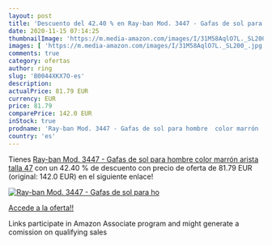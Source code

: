 ```yaml
---
layout: post
title: 'Descuento del 42.40 % en Ray-ban Mod. 3447 - Gafas de sol para ho'
date: 2020-11-15 07:14:25
thumbnailImage: 'https://m.media-amazon.com/images/I/31M58AqlO7L._SL200_.jpg'
images: [ 'https://m.media-amazon.com/images/I/31M58AqlO7L._SL200_.jpg' ]
comments: true
category: ofertas
author: ring
slug: 'B0044XKX7O-es'
description:
actualPrice: 81.79 EUR
currency: EUR
price: 81.79
comparePrice: 142.0 EUR
inStock: true
prodname: 'Ray-ban Mod. 3447 - Gafas de sol para hombre  color marrón  arista   talla 47'
country: 'es'
---
```


Tienes [Ray-ban Mod. 3447 - Gafas de sol para hombre  color marrón  arista   talla 47](https://www.amazon.es/dp/B0044XKX7O/?tag=tolees-21) con un 42.40 % de descuento con precio de oferta de 81.79 EUR (original: 142.0 EUR) en el siguiente enlace!

[![Ray-ban Mod. 3447 - Gafas de sol para ho](https://m.media-amazon.com/images/I/31M58AqlO7L._SL200_.jpg)](https://www.amazon.es/dp/B0044XKX7O/?tag=tolees-21)

[Accede a la oferta!!](https://www.amazon.es/dp/B0044XKX7O/?tag=tolees-21)

Links participate in Amazon Associate program and might generate a comission on qualifying sales


